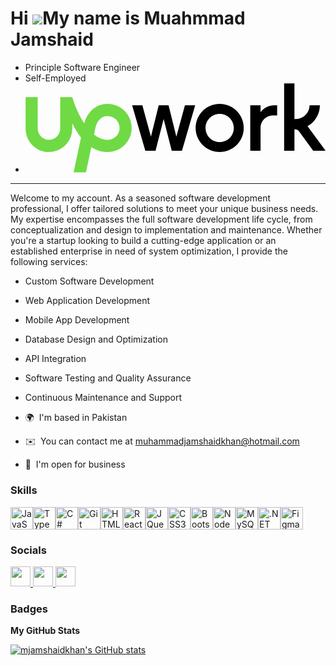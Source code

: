 Hi ![](https://user-images.githubusercontent.com/18350557/176309783-0785949b-9127-417c-8b55-ab5a4333674e.gif)My name is Muahmmad Jamshaid
=========================================================================================================================================

* Principle Software Engineer
* Self-Employed
* <a href="https://www.upwork.com/freelancers/~01ff15bb93d1cf48b9?viewMode=1" target="_blank" rel="noreferrer"><svg width="2500" height="747" viewBox="0 0 512 153" xmlns="http://www.w3.org/2000/svg" preserveAspectRatio="xMidYMid"><path d="M140.107 96.628c-8.321 0-16.118-3.523-23.202-9.258l1.725-8.096.075-.3c1.536-8.62 6.409-23.089 21.402-23.089 11.244 0 20.39 9.146 20.39 20.39-.038 11.207-9.183 20.353-20.39 20.353zm0-61.395c-19.154 0-33.996 12.444-40.03 32.909-9.221-13.831-16.193-30.435-20.278-44.416H59.184v53.636c0 10.57-8.621 19.19-19.191 19.19-10.57 0-19.19-8.62-19.19-19.19V23.726H.186v53.636c-.075 21.965 17.804 39.993 39.768 39.993 21.965 0 39.844-18.028 39.844-39.993v-8.995c4.01 8.358 8.92 16.791 14.88 24.288l-12.632 59.37h21.103l9.145-43.066c8.021 5.135 17.242 8.359 27.812 8.359 22.601 0 41.005-18.516 41.005-41.118 0-22.564-18.404-40.967-41.005-40.967z" fill="#6FDA44"/><path d="M244.043 37.557l13.306 53.636 14.656-53.636h17.466l-22.526 77.512h-17.467l-13.83-53.974-13.794 53.936h-17.466L181.86 37.52h17.467l14.655 53.636 13.306-53.636h16.754v.038zm87.22-2.324c-22.676 0-41.042 18.403-41.042 41.042 0 22.677 18.403 41.043 41.042 41.043 22.677 0 41.08-18.366 41.08-41.043 0-22.676-18.403-41.042-41.08-41.042zm0 65.218c-13.343 0-24.138-10.795-24.138-24.138 0-13.344 10.832-24.138 24.138-24.138 13.344 0 24.138 10.794 24.138 24.138 0 13.306-10.794 24.138-24.138 24.138zm90.968-45.54c-11.731 0-21.214 9.52-21.214 21.214v38.906h-17.58V37.557h17.58v11.919s7.496-11.957 22.901-11.957h5.397v17.392h-7.084zm58.997 18.366c12.48-7.047 20.952-20.428 20.952-35.758H484.6c0 12.931-10.494 23.426-23.425 23.426h-2.362V.15h-17.578V115.03h17.578V78.524h2.1c1.724 0 3.973 1.125 4.985 2.511l24.962 33.996h21.065l-30.697-41.754z"/></svg></a>
-----------------------------------------------

Welcome to my account.
As a seasoned software development professional, I offer tailored solutions to meet your unique business needs. My expertise encompasses the full software development life cycle, from conceptualization and design to implementation and maintenance. Whether you're a startup looking to build a cutting-edge application or an established enterprise in need of system optimization, 
I provide the following services:
*	Custom Software Development
*	Web Application Development
*	Mobile App Development
*	Database Design and Optimization
*	API Integration
*	Software Testing and Quality Assurance
*	Continuous Maintenance and Support



* 🌍  I'm based in Pakistan
* ✉️  You can contact me at [muhammadjamshaidkhan@hotmail.com](mailto:muhammadjamshaidkhan@hotmail.com)
* 🧠  I'm open for business
  

### Skills


<p align="left">
<a href="https://developer.mozilla.org/en-US/docs/Web/JavaScript" target="_blank" rel="noreferrer"><img src="https://raw.githubusercontent.com/danielcranney/readme-generator/main/public/icons/skills/javascript-colored.svg" width="36" height="36" alt="JavaScript" /></a><a href="https://www.typescriptlang.org/" target="_blank" rel="noreferrer"><img src="https://raw.githubusercontent.com/danielcranney/readme-generator/main/public/icons/skills/typescript-colored.svg" width="36" height="36" alt="TypeScript" /></a><a href="https://docs.microsoft.com/en-us/dotnet/csharp/" target="_blank" rel="noreferrer"><img src="https://raw.githubusercontent.com/danielcranney/readme-generator/main/public/icons/skills/csharp-colored.svg" width="36" height="36" alt="C#" /></a><a href="https://git-scm.com/" target="_blank" rel="noreferrer"><img src="https://raw.githubusercontent.com/danielcranney/readme-generator/main/public/icons/skills/git-colored.svg" width="36" height="36" alt="Git" /></a><a href="https://developer.mozilla.org/en-US/docs/Glossary/HTML5" target="_blank" rel="noreferrer"><img src="https://raw.githubusercontent.com/danielcranney/readme-generator/main/public/icons/skills/html5-colored.svg" width="36" height="36" alt="HTML5" /></a><a href="https://reactjs.org/" target="_blank" rel="noreferrer"><img src="https://raw.githubusercontent.com/danielcranney/readme-generator/main/public/icons/skills/react-colored.svg" width="36" height="36" alt="React" /></a><a href="https://jquery.com/" target="_blank" rel="noreferrer"><img src="https://raw.githubusercontent.com/danielcranney/readme-generator/main/public/icons/skills/jquery-colored.svg" width="36" height="36" alt="JQuery" /></a><a href="https://www.w3.org/TR/CSS/#css" target="_blank" rel="noreferrer"><img src="https://raw.githubusercontent.com/danielcranney/readme-generator/main/public/icons/skills/css3-colored.svg" width="36" height="36" alt="CSS3" /></a><a href="https://getbootstrap.com/" target="_blank" rel="noreferrer"><img src="https://raw.githubusercontent.com/danielcranney/readme-generator/main/public/icons/skills/bootstrap-colored.svg" width="36" height="36" alt="Bootstrap" /></a><a href="https://nodejs.org/en/" target="_blank" rel="noreferrer"><img src="https://raw.githubusercontent.com/danielcranney/readme-generator/main/public/icons/skills/nodejs-colored.svg" width="36" height="36" alt="NodeJS" /></a><a href="https://www.mysql.com/" target="_blank" rel="noreferrer"><img src="https://raw.githubusercontent.com/danielcranney/readme-generator/main/public/icons/skills/mysql-colored.svg" width="36" height="36" alt="MySQL" /></a><a href="https://dotnet.microsoft.com/en-us/" target="_blank" rel="noreferrer"><img src="https://raw.githubusercontent.com/danielcranney/readme-generator/main/public/icons/skills/dot-net-colored.svg" width="36" height="36" alt=".NET" /></a><a href="https://www.figma.com/" target="_blank" rel="noreferrer"><img src="https://raw.githubusercontent.com/danielcranney/readme-generator/main/public/icons/skills/figma-colored.svg" width="36" height="36" alt="Figma" /></a>
</p>


### Socials

<p align="left"> <a href="https://www.dev.to/mjamshaidkhan" target="_blank" rel="noreferrer"> <picture> <source media="(prefers-color-scheme: dark)" srcset="https://raw.githubusercontent.com/danielcranney/readme-generator/main/public/icons/socials/devdotto-dark.svg" /> <source media="(prefers-color-scheme: light)" srcset="https://raw.githubusercontent.com/danielcranney/readme-generator/main/public/icons/socials/devdotto.svg" /> <img src="https://raw.githubusercontent.com/danielcranney/readme-generator/main/public/icons/socials/devdotto.svg" width="32" height="32" /> </picture> </a> <a href="https://www.github.com/mjamshaidkhan" target="_blank" rel="noreferrer"> <picture> <source media="(prefers-color-scheme: dark)" srcset="https://raw.githubusercontent.com/danielcranney/readme-generator/main/public/icons/socials/github-dark.svg" /> <source media="(prefers-color-scheme: light)" srcset="https://raw.githubusercontent.com/danielcranney/readme-generator/main/public/icons/socials/github.svg" /> <img src="https://raw.githubusercontent.com/danielcranney/readme-generator/main/public/icons/socials/github.svg" width="32" height="32" /> </picture> </a> <a href="https://www.linkedin.com/in/muhammad-jamshaid" target="_blank" rel="noreferrer"> <picture> <source media="(prefers-color-scheme: dark)" srcset="https://raw.githubusercontent.com/danielcranney/readme-generator/main/public/icons/socials/linkedin-dark.svg" /> <source media="(prefers-color-scheme: light)" srcset="https://raw.githubusercontent.com/danielcranney/readme-generator/main/public/icons/socials/linkedin.svg" /> <img src="https://raw.githubusercontent.com/danielcranney/readme-generator/main/public/icons/socials/linkedin.svg" width="32" height="32" /> </picture> </a></p>

### Badges

<b>My GitHub Stats</b>

<a href="http://www.github.com/mjamshaidkhan"><img src="https://github-readme-stats.vercel.app/api?username=mjamshaidkhan&show_icons=true&hide=&count_private=true&title_color=0891b2&text_color=ffffff&icon_color=0891b2&bg_color=1c1917&hide_border=true&show_icons=true" alt="mjamshaidkhan's GitHub stats" /></a>
